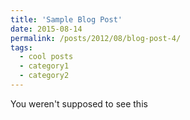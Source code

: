 ```yaml
---
title: 'Sample Blog Post'
date: 2015-08-14
permalink: /posts/2012/08/blog-post-4/
tags:
  - cool posts
  - category1
  - category2
---
```


You weren't supposed to see this

[comment]: <> (Headings are cool)

[comment]: <> (======)

[comment]: <> (You can have many headings)

[comment]: <> (======)

[comment]: <> (Aren't headings cool?)

[comment]: <> (------)
